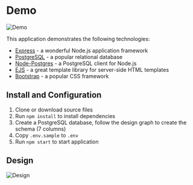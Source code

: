 # Demo

![Demo](https://user-images.githubusercontent.com/35351964/103596728-6d9c3b80-4eb3-11eb-97d0-3e0280059526.gif)

This application demonstrates the following technologies:

* [Express](https://expressjs.com/) - a wonderful Node.js application framework
* [PostgreSQL](https://www.postgresql.org/) - a popular relational database
* [Node-Postgres](https://node-postgres.com/) - a PostgreSQL client for Node.js
* [EJS](https://ejs.co/) - a great template library for server-side HTML templates
* [Bootstrap](https://getbootstrap.com/) - a popular CSS framework


## Install and Configuration
1. Clone or download source files
1. Run `npm install` to install dependencies
1. Create a PostgreSQL database, follow the design graph to create the schema (7 columns)
1. Copy `.env.sample` to `.env`
1. Run `npm start` to start application

## Design

![Design](https://user-images.githubusercontent.com/35351964/103597138-514cce80-4eb4-11eb-9595-94bcf82b2595.png)